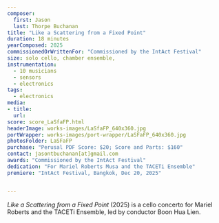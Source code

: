 ```yaml
---
composer:
  first: Jason
  last: Thorpe Buchanan
title: "Like a Scattering from a Fixed Point"
duration: 18 minutes
yearComposed: 2025
commissionedOrWrittenFor: "Commissioned by the IntAct Festival"
size: solo cello, chamber ensemble, 
instrumentation:
  - 10 musicians
  - sensors
  - electronics
tags:
  - electronics
media:
- title: 
  url: 
score: score_LaSfaFP.html
headerImage: works-images/LaSfaFP_640x360.jpg
portWrapper: works-images/port-wrapper/LaSFaFP_640x360.jpg
photosFolder: LaSFaFP
purchase: "Perusal PDF Score: $20; Score and Parts: $160"
contact: jasontbuchanan[at]gmail.com
awards: "Commissioned by the IntAct Festival"
dedication: "For Mariel Roberts Musa and the TACETi Ensemble"
premiere: "IntAct Festival, Bangkok, Dec 20, 2025"   


---
```

*Like a Scattering from a Fixed Point* (2025) is a cello concerto for Mariel Roberts and the TACETi Ensemble, led by conductor Boon Hua Lien. 
